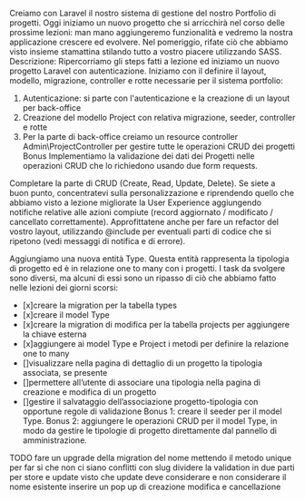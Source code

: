 Creiamo con Laravel il nostro sistema di gestione del nostro Portfolio di progetti.
Oggi iniziamo un nuovo progetto che si arricchirà nel corso delle prossime lezioni: man mano aggiungeremo funzionalità e vedremo la nostra applicazione crescere ed evolvere.
Nel pomeriggio, rifate ciò che abbiamo visto insieme stamattina stilando tutto a vostro piacere utilizzando SASS.
Descrizione:
Ripercorriamo gli steps fatti a lezione ed iniziamo un nuovo progetto Laravel con autenticazione.
Iniziamo con il definire il layout, modello, migrazione, controller e rotte necessarie per il sistema portfolio:

1. Autenticazione: si parte con l'autenticazione e la creazione di un layout per back-office
2. Creazione del modello Project con relativa migrazione, seeder, controller e rotte
3. Per la parte di back-office creiamo un resource controller Admin\ProjectController per gestire tutte le operazioni CRUD dei progetti
   Bonus
   Implementiamo la validazione dei dati dei Progetti nelle operazioni CRUD che lo richiedono usando due form requests.

Completare la parte di CRUD (Create, Read, Update, Delete).
Se siete a buon punto, concentratevi sulla personalizzazione e riprendendo quello che abbiamo visto a lezione migliorate la User Experience aggiungendo notifiche relative alle azioni compiute (record aggiornato / modificato / cancellato correttamente).
Approfittatene anche per fare un refactor del vostro layout, utilizzando @include per eventuali parti di codice che si ripetono (vedi messaggi di notifica e di errore).

Aggiungiamo una nuova entità Type.
Questa entità rappresenta la tipologia di progetto ed è in relazione one to many con i progetti.
I task da svolgere sono diversi, ma alcuni di essi sono un ripasso di ciò che abbiamo fatto nelle lezioni dei giorni scorsi:

-   [x]creare la migration per la tabella types
-   [x]creare il model Type
-   [x]creare la migration di modifica per la tabella projects per aggiungere la chiave esterna
-   [x]aggiungere ai model Type e Project i metodi per definire la relazione one to many
-   []visualizzare nella pagina di dettaglio di un progetto la tipologia associata, se presente
-   []permettere all’utente di associare una tipologia nella pagina di creazione e modifica di un progetto
-   []gestire il salvataggio dell’associazione progetto-tipologia con opportune regole di validazione
    Bonus 1:
    creare il seeder per il model Type.
    Bonus 2:
    aggiungere le operazioni CRUD per il model Type, in modo da gestire le tipologie di progetto direttamente dal pannello di amministrazione.

TODO
fare un upgrade della migration del nome mettendo il metodo unique per far si che non ci siano conflitti con slug
dividere la validation in due parti per store e update visto che update deve considerare e non considerare il nome esistente
inserire un pop up di creazione modifica e cancellazione
